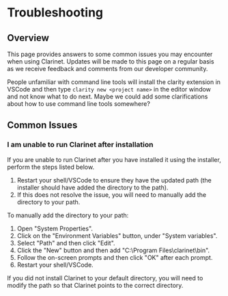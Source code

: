 # Troubleshooting

## Overview

This page provides answers to some common issues you may encounter when using Clarinet. Updates will be made to this page on a regular basis as we receive
feedback and comments from our developer community.

People unfamiliar with command line tools will install the clarity extension in VSCode and then type `clarity new <project name>` in the editor window 
and not know what to do next. Maybe we could add some clarifications about how to use command line tools somewhere? 

## Common Issues

### I am unable to run Clarinet after installation

If you are unable to run Clarinet after you have installed it using the installer, perform the steps listed below.

1. Restart your shell/VSCode to ensure they have the updated path (the installer should have added the directory to the path).
2. If this does not resolve the issue, you will need to manually add the directory to your path.

To manually add the directory to your path:

1. Open "System Properties".
2. Click on the "Environment Variables" button, under "System variables".
3. Select "Path" and then click "Edit". 
4. Click the "New" button and then add "C:\Program Files\clarinet\bin".
5. Follow the on-screen prompts and then click "OK" after each prompt.
6. Restart your shell/VSCode.

If you did not install Clarinet to your default directory, you will need to modify the path so that Clarinet points to the correct directory. 
